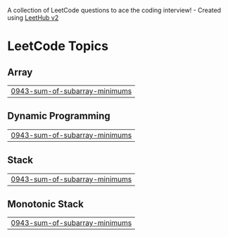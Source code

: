 A collection of LeetCode questions to ace the coding interview! - Created using [LeetHub v2](https://github.com/arunbhardwaj/LeetHub-2.0)
<!---LeetCode Topics Start-->
# LeetCode Topics
## Array
|  |
| ------- |
| [0943-sum-of-subarray-minimums](https://github.com/Animesh6027/Leetcode_Solutions/tree/master/0943-sum-of-subarray-minimums) |
## Dynamic Programming
|  |
| ------- |
| [0943-sum-of-subarray-minimums](https://github.com/Animesh6027/Leetcode_Solutions/tree/master/0943-sum-of-subarray-minimums) |
## Stack
|  |
| ------- |
| [0943-sum-of-subarray-minimums](https://github.com/Animesh6027/Leetcode_Solutions/tree/master/0943-sum-of-subarray-minimums) |
## Monotonic Stack
|  |
| ------- |
| [0943-sum-of-subarray-minimums](https://github.com/Animesh6027/Leetcode_Solutions/tree/master/0943-sum-of-subarray-minimums) |
<!---LeetCode Topics End-->